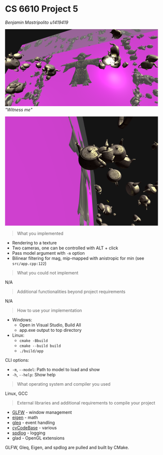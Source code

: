 # CS 6610 Project 5
*Benjamin Mastripolito u1419419*

![](2023-02-20-10-53-14.png)
*"Witness me"*

![](2023-02-20_14-33.png)

> What you implemented

- Rendering to a texture
- Two cameras, one can be controlled with ALT + click
- Pass model argument with `-m` option
- Bilinear filtering for mag, mip-mapped with anistropic for min (see `src/app.cpp:122`)

> What you could not implement

N/A

> Additional functionalities beyond project requirements

N/A

> How to use your implementation

- Windows:
  - Open in Visual Studio, Build All
  - app.exe output to top directory
- Linux:
  - `cmake -Bbuild`
  - `cmake --build build`
  - `./build/app`

CLI options:
- `-m`, `--model`: Path to model to load and show
- `-h`, `--help`: Show help

> What operating system and compiler you used

Linux, GCC

> External libraries and additional requirements to compile your project

- [GLFW](https://github.com/glfw/glfw) - window management
- [eigen](http://eigen.tuxfamily.org) - math
- [gleq](https://github.com/glfw/gleq) - event handling
- [cyCodeBase](http://www.cemyuksel.com/cyCodeBase/code.html) - various
- [spdlog](https://github.com/gabime/spdlog) - logging
- glad - OpenGL extensions

GLFW, Gleq, Eigen, and spdlog are pulled and built by CMake.

